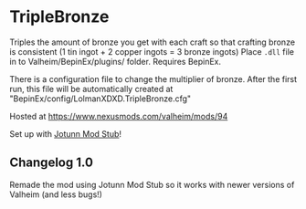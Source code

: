 # TripleBronze
Triples the amount of bronze you get with each craft so that crafting bronze is consistent (1 tin ingot + 2 copper ingots = 3 bronze ingots)
Place `.dll` file in to Valheim/BepinEx/plugins/ folder.
Requires BepinEx.

There is a configuration file to change the multiplier of bronze. After the first run, this file will be automatically created at "BepinEx/config/LolmanXDXD.TripleBronze.cfg"

Hosted at <https://www.nexusmods.com/valheim/mods/94>

Set up with [Jotunn Mod Stub](https://github.com/Valheim-Modding/JotunnModStub)!

## Changelog 1.0
Remade the mod using Jotunn Mod Stub so it works with newer versions of Valheim (and less bugs!)
